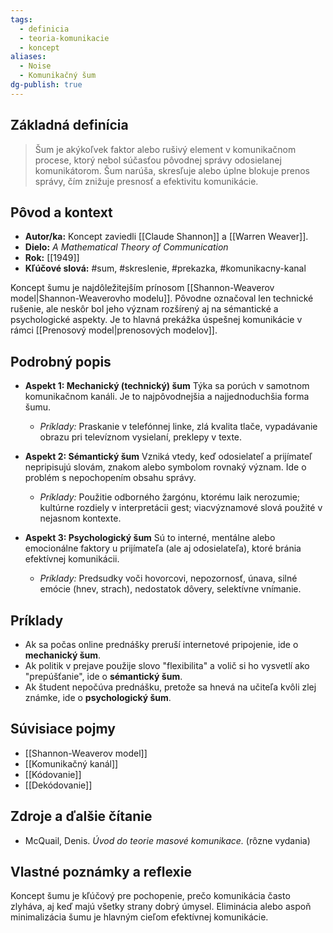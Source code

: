 ```yaml
---
tags:
  - definicia
  - teoria-komunikacie
  - koncept
aliases:
  - Noise
  - Komunikačný šum
dg-publish: true
---
```


## Základná definícia

> Šum je akýkoľvek faktor alebo rušivý element v komunikačnom procese, ktorý nebol súčasťou pôvodnej správy odosielanej komunikátorom. Šum narúša, skresľuje alebo úplne blokuje prenos správy, čím znižuje presnosť a efektivitu komunikácie.

## Pôvod a kontext

* **Autor/ka:** Koncept zaviedli [[Claude Shannon]] a [[Warren Weaver]].
* **Dielo:** *A Mathematical Theory of Communication*
* **Rok:** [[1949]]
* **Kľúčové slová:** #sum, #skreslenie, #prekazka, #komunikacny-kanal

Koncept šumu je najdôležitejším prínosom [[Shannon-Weaverov model|Shannon-Weaverovho modelu]]. Pôvodne označoval len technické rušenie, ale neskôr bol jeho význam rozšírený aj na sémantické a psychologické aspekty. Je to hlavná prekážka úspešnej komunikácie v rámci [[Prenosový model|prenosových modelov]].

## Podrobný popis

* **Aspekt 1: Mechanický (technický) šum**
    Týka sa porúch v samotnom komunikačnom kanáli. Je to najpôvodnejšia a najjednoduchšia forma šumu.
    * *Príklady:* Praskanie v telefónnej linke, zlá kvalita tlače, vypadávanie obrazu pri televíznom vysielaní, preklepy v texte.

* **Aspekt 2: Sémantický šum**
    Vzniká vtedy, keď odosielateľ a prijímateľ nepripisujú slovám, znakom alebo symbolom rovnaký význam. Ide o problém s nepochopením obsahu správy.
    * *Príklady:* Použitie odborného žargónu, ktorému laik nerozumie; kultúrne rozdiely v interpretácii gest; viacvýznamové slová použité v nejasnom kontexte.

* **Aspekt 3: Psychologický šum**
    Sú to interné, mentálne alebo emocionálne faktory u prijímateľa (ale aj odosielateľa), ktoré bránia efektívnej komunikácii.
    * *Príklady:* Predsudky voči hovorcovi, nepozornosť, únava, silné emócie (hnev, strach), nedostatok dôvery, selektívne vnímanie.

## Príklady

* Ak sa počas online prednášky preruší internetové pripojenie, ide o **mechanický šum**.
* Ak politik v prejave použije slovo "flexibilita" a volič si ho vysvetlí ako "prepúšťanie", ide o **sémantický šum**.
* Ak študent nepočúva prednášku, pretože sa hnevá na učiteľa kvôli zlej známke, ide o **psychologický šum**.

## Súvisiace pojmy

* [[Shannon-Weaverov model]]
* [[Komunikačný kanál]]
* [[Kódovanie]]
* [[Dekódovanie]]

## Zdroje a ďalšie čítanie

* McQuail, Denis. *Úvod do teorie masové komunikace.* (rôzne vydania)

## Vlastné poznámky a reflexie

Koncept šumu je kľúčový pre pochopenie, prečo komunikácia často zlyháva, aj keď majú všetky strany dobrý úmysel. Eliminácia alebo aspoň minimalizácia šumu je hlavným cieľom efektívnej komunikácie.